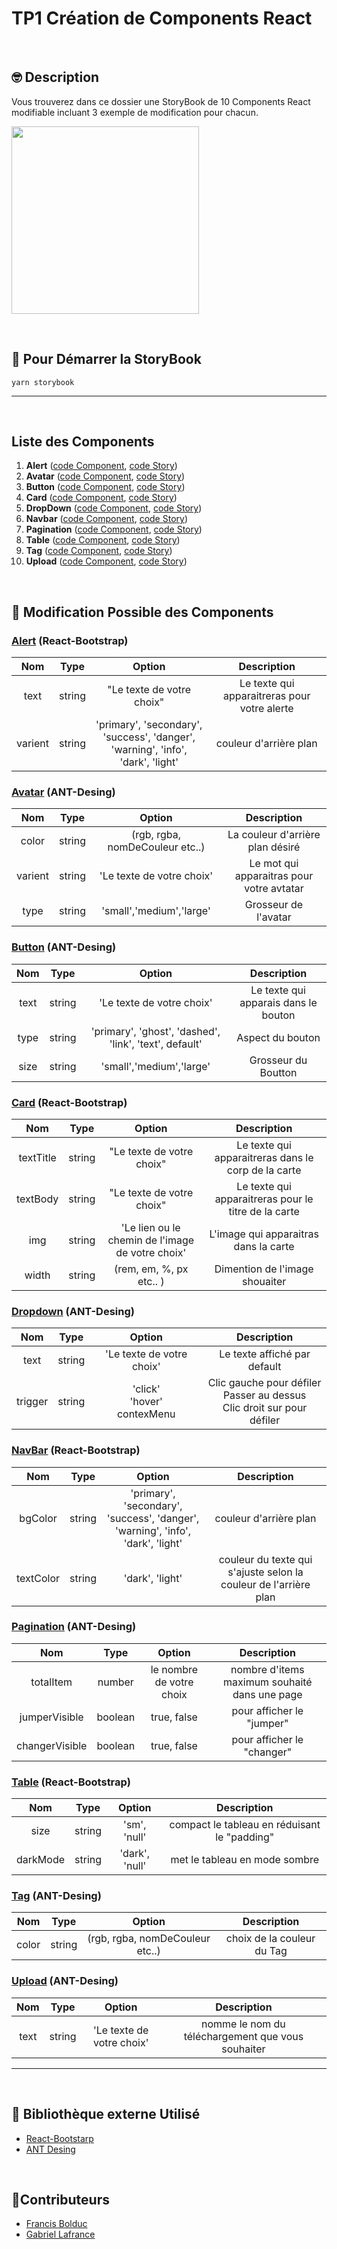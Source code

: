 # TP1 Création de Components React

&nbsp;&nbsp;&nbsp;

## 🤓 Description
Vous trouverez dans ce dossier une StoryBook de 10 Components React modifiable incluant 3 exemple de modification pour chacun.

<img src="./src/assets/img/strorybook.jpg" height="300"/>

&nbsp;&nbsp;

## 🎌 Pour Démarrer la StoryBook
```
yarn storybook
```

--------

&nbsp;&nbsp;

## Liste des Components 
1. **Alert**  ([code Component](./src/components/Alert/Alert.js), [code Story](./src/stories/Alert.stories.jsx))
2. **Avatar**  ([code Component](./src/components/Avatar/Avatar.js), [code Story](./src/stories/Avatar.stories.jsx))
3. **Button**  ([code Component](./src/components/Button/Button.js), [code Story](./src/stories/Button.stories.jsx))
4. **Card**  ([code Component](./src/components/Card/Card.js), [code Story](./src/stories/Card.stories.jsx))
5. **DropDown**  ([code Component](./src/components/Dropdown/Dropdown.js), [code Story](./src/stories/Dropdown.stories.jsx))
6. **Navbar**  ([code Component](./src/components/Alert/Alert.js), [code Story](./src/stories/Alert.stories.jsx))
7. **Pagination**  ([code Component](./src/components/Pagination/Pagination.js), [code Story](./src/stories/Pagination.stories.jsx))
8. **Table**  ([code Component](./src/components/Table/Table.js), [code Story](./src/stories/Table.stories.jsx))
9. **Tag**  ([code Component](./src/components/Tag/Tag.js), [code Story](./src/stories/Tag.stories.jsx))
10. **Upload**  ([code Component](./src/components/Upload/Upload.js), [code Story](./src/stories/Upload.stories.jsx))

&nbsp;&nbsp;

## 🫵 Modification Possible des Components

### [Alert](https://react-bootstrap.github.io/components/alerts/) (React-Bootstrap)
| Nom | Type | Option | Description | 
| :---: | :---: | :---: | :---: | 
| text | string | "Le texte de votre choix" | Le texte qui apparaitreras pour votre alerte | 
| varient | string | 'primary', 'secondary', 'success', 'danger',<br/>'warning', 'info', 'dark', 'light' | couleur d'arrière plan | 


### [Avatar](https://ant.design/components/avatar/) (ANT-Desing)
| Nom | Type | Option | Description | 
| :---: | :---: | :---: | :---: | 
| color | string | (rgb, rgba, nomDeCouleur etc..) | La couleur d'arrière plan désiré | 
| varient | string | 'Le texte de votre choix' | Le mot qui apparaitras pour votre avtatar | 
| type | string | 'small','medium','large' | Grosseur de l'avatar | 

### [Button](https://ant.design/components/button/) (ANT-Desing)
| Nom | Type | Option | Description | 
| :---: | :---: | :---: | :---: | 
| text | string | 'Le texte de votre choix' | Le texte qui apparais dans le bouton | 
| type | string |'primary', 'ghost', 'dashed', 'link', 'text', default' | Aspect du bouton | 
| size | string | 'small','medium','large' | Grosseur du Boutton | 

### [Card](https://react-bootstrap.github.io/components/cards/) (React-Bootstrap)
| Nom | Type | Option | Description | 
| :---: | :---: | :---: | :---: | 
| textTitle | string | "Le texte de votre choix" | Le texte qui apparaitreras dans le corp de la carte | 
| textBody | string | "Le texte de votre choix" | Le texte qui apparaitreras pour le titre de la carte | 
| img | string | 'Le lien ou le chemin de l'image de votre choix' | L'image qui apparaitras dans la carte | 
| width | string | (rem, em, %, px etc.. ) | Dimention de l'image shouaiter |

### [Dropdown](https://ant.design/components/dropdown/) (ANT-Desing)
| Nom | Type | Option | Description | 
| :---: | :---: | :---: | :---: | 
| text | string | 'Le texte de votre choix' | Le texte affiché par default | 
| trigger | string | 'click'<br/>'hover'<br/>contexMenu | Clic gauche pour défiler<br/>Passer au dessus<br/>Clic droit sur pour défiler | 

### [NavBar](https://react-bootstrap.github.io/components/navbar/) (React-Bootstrap)
| Nom | Type | Option | Description | 
| :---: | :---: | :---: | :---: | 
| bgColor | string | 'primary', 'secondary', 'success', 'danger',<br/>'warning', 'info', 'dark', 'light' | couleur d'arrière plan | 
| textColor | string | 'dark', 'light' | couleur du texte qui s'ajuste selon la couleur de l'arrière plan | 

### [Pagination](https://ant.design/components/pagination/) (ANT-Desing)
| Nom | Type | Option | Description | 
| :---: | :---: | :---: | :---: | 
| totalItem | number | le nombre de votre choix | nombre d'items maximum souhaité dans une page | 
| jumperVisible | boolean | true, false | pour afficher le "jumper" | 
| changerVisible | boolean | true, false | pour afficher le "changer" |

### [Table](https://react-bootstrap.github.io/components/table/) (React-Bootstrap)
| Nom | Type | Option | Description | 
| :---: | :---: | :---: | :---: | 
| size | string | 'sm', 'null' | compact le tableau en réduisant le "padding" | 
| darkMode | string | 'dark', 'null'| met le tableau en mode sombre | 

### [Tag](https://ant.design/components/tag/) (ANT-Desing)
| Nom | Type | Option | Description | 
| :---: | :---: | :---: | :---: | 
| color | string | (rgb, rgba, nomDeCouleur etc..) | choix de la couleur du Tag | 

### [Upload](https://ant.design/components/upload/) (ANT-Desing)
| Nom | Type | Option | Description | 
| :---: | :---: | :---: | :---: | 
| text | string | 'Le texte de votre choix' | nomme le nom du téléchargement que vous souhaiter |

------------

&nbsp;&nbsp;

## 📖 Bibliothèque externe Utilisé 
* [React-Bootstarp](https://react-bootstrap.github.io/)
* [ANT Desing](https://ant.design/)

&nbsp;&nbsp;

## 🕺Contributeurs 
- [Francis Bolduc](https://github.com/FrankBol)
- [Gabriel Lafrance](https://github.com/woobay)


